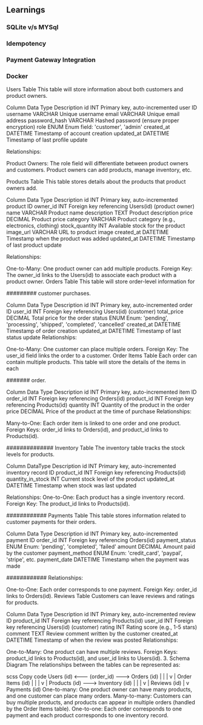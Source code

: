 ## Learnings

### SQLite v/s MYSql

### Idempotency

### Payment Gateway Integration

### Docker

Users Table
This table will store information about both customers and product owners.

Column Data Type Description
id INT Primary key, auto-incremented user ID
username VARCHAR Unique username
email VARCHAR Unique email address
password_hash VARCHAR Hashed password (ensure proper encryption)
role ENUM Enum field: 'customer', 'admin'
created_at DATETIME Timestamp of account creation
updated_at DATETIME Timestamp of last profile update

Relationships:

Product Owners: The role field will differentiate between product owners and customers. Product owners can add products, manage inventory, etc.

Products Table
This table stores details about the products that product owners add.

Column Data Type Description
id INT Primary key, auto-incremented product ID
owner_id INT Foreign key referencing Users(id) (product owner)
name VARCHAR Product name
description TEXT Product description
price DECIMAL Product price
category VARCHAR Product category (e.g., electronics, clothing)
stock_quantity INT Available stock for the product
image_url VARCHAR URL to product image
created_at DATETIME Timestamp when the product was added
updated_at DATETIME Timestamp of last product update

Relationships:

One-to-Many: One product owner can add multiple products.
Foreign Key: The owner_id links to the Users(id) to associate each product with a product owner.
Orders Table
This table will store order-level information for

######### customer purchases.

Column Data Type Description
id INT Primary key, auto-incremented order ID
user_id INT Foreign key referencing Users(id) (customer)
total_price DECIMAL Total price for the order
status ENUM Enum: 'pending', 'processing', 'shipped', 'completed', 'cancelled'
created_at DATETIME Timestamp of order creation
updated_at DATETIME Timestamp of last status update
Relationships:

One-to-Many: One customer can place multiple orders.
Foreign Key: The user_id field links the order to a customer.
Order Items Table
Each order can contain multiple products. This table will store the details of the items in each

####### order.

Column Data Type Description
id INT Primary key, auto-incremented item ID
order_id INT Foreign key referencing Orders(id)
product_id INT Foreign key referencing Products(id)
quantity INT Quantity of the product in the order
price DECIMAL Price of the product at the time of purchase
Relationships:

Many-to-One: Each order item is linked to one order and one product.
Foreign Keys: order_id links to Orders(id), and product_id links to Products(id).

############## Inventory Table
The inventory table tracks the stock levels for products.

Column DataType Description
id INT Primary key, auto-incremented inventory record ID
product_id INT Foreign key referencing Products(id)
quantity_in_stock INT Current stock level of the product
updated_at DATETIME Timestamp when stock was last updated

Relationships:
One-to-One: Each product has a single inventory record.
Foreign Key: The product_id links to Products(id).

############ Payments Table
This table stores information related to customer payments for their orders.

Column Data Type Description
id INT Primary key, auto-incremented payment ID
order_id INT Foreign key referencing Orders(id)
payment_status ENUM Enum: 'pending', 'completed', 'failed'
amount DECIMAL Amount paid by the customer
payment_method ENUM Enum: 'credit_card', 'paypal', 'stripe', etc.
payment_date DATETIME Timestamp when the payment was made

############ Relationships:

One-to-One: Each order corresponds to one payment.
Foreign Key: order_id links to Orders(id).
Reviews Table
Customers can leave reviews and ratings for products.

Column Data Type Description
id INT Primary key, auto-incremented review ID
product_id INT Foreign key referencing Products(id)
user_id INT Foreign key referencing Users(id) (customer)
rating INT Rating score (e.g., 1-5 stars)
comment TEXT Review comment written by the customer
created_at DATETIME Timestamp of when the review was posted
Relationships:

One-to-Many: One product can have multiple reviews.
Foreign Keys: product_id links to Products(id), and user_id links to Users(id). 3. Schema Diagram
The relationships between the tables can be represented as:

scss
Copy code
Users (id) <--- (order_id) ---> Orders (id)
| |
| v
| Order Items (id)
| |
| v
| Products (id) ---> Inventory (id)
| |
| v
| Reviews (id)
|
v
Payments (id)
One-to-many: One product owner can have many products, and one customer can place many orders.
Many-to-many: Customers can buy multiple products, and products can appear in multiple orders (handled by the Order Items table).
One-to-one: Each order corresponds to one payment and each product corresponds to one inventory record.
